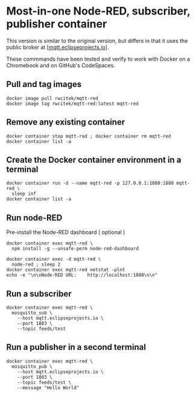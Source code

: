 # Most-in-one Node-RED, subscriber, publisher container

This version is similar to the original version,
but differs in that it uses the public broker at \[[mqtt.eclipseprojects.io]( https://mqtt.eclipseprojects.io/ )\].

These commmands have been tested and verify to work with Docker on a Chromebook and on GitHub's CodeSpaces.


## Pull and tag images
```
docker image pull rwcitek/mqtt-red
docker image tag rwcitek/mqtt-red:latest mqtt-red
```


## Remove any existing container
```
docker container stop mqtt-red ; docker container rm mqtt-red
docker container list -a
```


## Create the Docker container environment in a terminal
```
docker container run -d --name mqtt-red -p 127.0.0.1:1880:1880 mqtt-red \
  sleep inf
docker container list -a
```


## Run node-RED
Pre-install the Node-RED dashboard ( optional )
```
docker container exec mqtt-red \
  npm install -g --unsafe-perm node-red-dashboard
```

```
docker container exec -d mqtt-red \
  node-red ; sleep 2
docker container exec mqtt-red netstat -plnt
echo -e "\n\nNode-RED URL:    http://localhost:1880\n\n"
```


## Run a subscriber
```
docker container exec mqtt-red \
  mosquitto_sub \
    --host mqtt.eclipseprojects.io \
    --port 1883 \
    --topic feeds/test
```


## Run a publisher in a second terminal
```
docker container exec mqtt-red \
  mosquitto_pub \
    --host mqtt.eclipseprojects.io \
    --port 1883 \
    --topic feeds/test \
    --message "Hello World"
```




